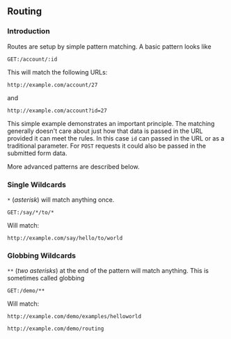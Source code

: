 ## Routing

### Introduction

Routes are setup by simple pattern matching. A basic pattern looks like

	GET:/account/:id
	
This will match the following URLs:

``` http://example.com/account/27 ```
	
and
	
``` http://example.com/account?id=27 ```

	
This simple example demonstrates an important principle. The matching generally doesn't care about 
just how that data is passed in the URL provided it can meet the rules. In this case `id` can passed 
in the URL or as a traditional parameter. For `POST` requests it could also be passed in the submitted 
form data.  

More advanced patterns are described below.

### Single Wildcards 

```*``` (_asterisk_) will match anything once. 

	GET:/say/*/to/*

Will match:  

``` http://example.com/say/hello/to/world ```


### Globbing Wildcards 

```**``` (_two asterisks_) at the end of the pattern will match anything. This is sometimes called globbing

	GET:/demo/**

Will match:  

``` http://example.com/demo/examples/helloworld ```

``` http://example.com/demo/routing ```


 



